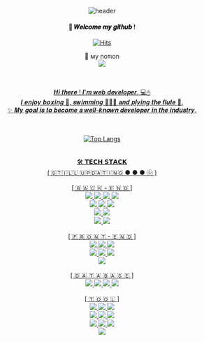 <div align="center">
  
![header](https://capsule-render.vercel.app/api?type=cylinder&color=8593C6&height=150&section=header&text=HELLO,%20602%20WORLD!&fontColor=ffffff&fontSize=50&animation=twinkling&fontAlignY=55)
####  :wave: 𝑾𝒆𝒍𝒄𝒐𝒎𝒆 𝒎𝒚 𝒈𝒊𝒕𝒉𝒖𝒃 !

[![Hits](https://hits.seeyoufarm.com/api/count/incr/badge.svg?url=https%3A%2F%2Fgithub.com%2FKIM602%2Fhit-counter&count_bg=%23A8A8A8&title_bg=%2300185E&icon=baidu.svg&icon_color=%23E7E7E7&title=hits&edge_flat=false)](https://hits.seeyoufarm.com)

📍 мy noтιon <br/> <a href=https://kim602.notion.site/kim602/HELLO-602-WORLD-1d77554286fb4f52ba8744644dee1074 target="_blank"><img src="https://img.shields.io/badge/Notion-000000?style=flat-square&logo=Notion&logoColor=white"/>
  
  <br/>
  <br/>
𝑯𝒊 𝒕𝒉𝒆𝒓𝒆 ! 𝑰'𝒎 𝒘𝒆𝒃 𝒅𝒆𝒗𝒆𝒍𝒐𝒑𝒆𝒓. 💻🖱 <br/>
𝑰 𝒆𝒏𝒋𝒐𝒚 𝒃𝒐𝒙𝒊𝒏𝒈 🥊, 𝒔𝒘𝒊𝒎𝒎𝒊𝒏𝒈 🏊🏻‍♀️ 𝒂𝒏𝒅 𝒑𝒍𝒚𝒊𝒏𝒈 𝒕𝒉𝒆 𝒇𝒍𝒖𝒕𝒆 🎼. <br/>
✨ 𝑴𝒚 𝒈𝒐𝒂𝒍 𝒊𝒔 𝒕𝒐 𝒃𝒆𝒄𝒐𝒎𝒆 𝒂 𝒘𝒆𝒍𝒍-𝒌𝒏𝒐𝒘𝒏 𝒅𝒆𝒗𝒆𝒍𝒐𝒑𝒆𝒓 𝒊𝒏 𝒕𝒉𝒆 𝒊𝒏𝒅𝒖𝒔𝒕𝒓𝒚.
  <br/>
  <br/>
  <br/>
  
 ![Top Langs](https://github-readme-stats.vercel.app/api/top-langs/?username=KIM602&layout=compact)
  <br/>
  <br/>
  <br/>
  🛠 𝗧𝗘𝗖𝗛 𝗦𝗧𝗔𝗖𝗞
  <br/>
  ( 🇸🇹🇮🇱🇱 🇺🇵🇩🇦🇹🇮🇳🇬 ● ● ● ㋛ )
  <br/>
  <br/>
  [  🇧 🇦 🇨 🇰 - 🇪 🇳 🇩  ] 
  <br/>
  <img src="https://img.shields.io/badge/JAVA-134f5c?style=flat&amp;&logo=JAVA&amp;logoColor=white" style="max-width:100%;">
  <img src="https://img.shields.io/badge/JSP-0b5394?style=flat&amp;&logo=JSP&amp;logoColor=white" style="max-width:100%;">
  <img src="https://img.shields.io/badge/Servlet-80273D?style=flat&amp;&logo=JSP&amp;logoColor=white" style="max-width:100%;">
  <img src="https://img.shields.io/badge/MyBatis-22223B?style=flat&amp;&logo=MyBatis&amp;logoColor=white" style="max-width:100%;">
  <br/>
  <img src="https://img.shields.io/badge/Spring-6DB33F?style=flat&amp;&logo=Spring&amp;logoColor=white" style="max-width:100%;">
  <img src="https://img.shields.io/badge/Spring Security-6DB33F?style=flat&amp;&logo=Spring Security&amp;logoColor=white" style="max-width:100%;">
  <img src="https://img.shields.io/badge/Spring Boot-6DB33F?style=flat&amp;&logo=Spring Boot&amp;logoColor=white" style="max-width:100%;">
  <br/>
  <img src="https://img.shields.io/badge/JPA-6DB33F?style=flat&amp;&logo=JPA&amp;logoColor=white" style="max-width:100%;">
  <img src="https://img.shields.io/badge/thymeleaf-005F0F?style=flat&amp;&logo=thymeleaf&amp;logoColor=white" style="max-width:100%;">
  <br/>
  <img src="https://img.shields.io/badge/JSON-9684B1?style=flat&amp;&logo=JSON&amp;logoColor=white" style="max-width:100%;">
  <img src="https://img.shields.io/badge/AJAX-6fa8dc?style=flat&amp;&logo=AJAX&amp;logoColor=white" style="max-width:100%;">
  <br/>
  <br/>
  [  🇫 🇷 🇴 🇳 🇹 - 🇪 🇳 🇩  ]
  <br/>
  <img src="https://img.shields.io/badge/JavaScript-F7DF1E?style=flat&amp;&logo=JavaScript&amp;logoColor=white" style="max-width:100%;">
  <img src="https://img.shields.io/badge/HTML5-E34F26?style=flat&amp;&logo=HTML5&amp;logoColor=white" style="max-width:100%;">
  <img src="https://img.shields.io/badge/CSS3-1572B6?style=flat&amp;&logo=CSS3&amp;logoColor=white" style="max-width:100%;">
  <br/>
  <img src="https://img.shields.io/badge/Bootstrap-7952B3?style=flat&amp;&logo=Bootstrap&amp;logoColor=white" style="max-width:100%;">
  <img src="https://img.shields.io/badge/jQuery-0769AD?style=flat&amp;&logo=jQuery&amp;logoColor=white" style="max-width:100%;">
  <img src="https://img.shields.io/badge/dart-0175C2?style=flat&amp;&logo=Dart&amp;logoColor=white" style="max-width:100%;">
  <br/>
  <img src="https://img.shields.io/badge/flutter-02569B?style=flat&amp;&logo=Flutter&amp;logoColor=white" style="max-width:100%;">
  <br/>
  <br/>
  [  🇩 🇦 🇹 🇦 🇧 🇦 🇸 🇪  ]
  <br/>
  <img src="https://img.shields.io/badge/ORACLE SQL-880808?style=flat&amp;&logo=ORACLE SQL&amp;logoColor=white" style="max-width:100%;">
  <img src="https://img.shields.io/badge/MySQL-4479A1?style=flat&amp;&logo=MySQL&amp;logoColor=white" style="max-width:100%;">
  <img src="https://img.shields.io/badge/MariaDB-003545?style=flat&amp;&logo=MariaDB&amp;logoColor=white" style="max-width:100%;">
  <img src="https://img.shields.io/badge/amazonrds-527FFF?style=flat&amp;&logo=AmazonRDS&amp;logoColor=white" style="max-width:100%;">
  <br/>
  <br/>
  [  🇹 🇴 🇴 🇱  ]
  <br/>
  <img src="https://img.shields.io/badge/Eclipse IDE-2C2255?style=flat&amp;&logo=Eclipse IDE&amp;logoColor=white" style="max-width:100%;">
  <img src="https://img.shields.io/badge/STS-93c47d?style=flat&amp;&logo=STS&amp;logoColor=white" style="max-width:100%;">
  <img src="https://img.shields.io/badge/IntelliJ IDEA-8e7cc3?style=flat&amp;&logo=IntelliJ IDEA&amp;logoColor=white" style="max-width:100%;">
  <br/>
  <img src="https://img.shields.io/badge/visualstudiocode-007ACC?style=flat&amp;&logo=visualstudiocode&amp;logoColor=white" style="max-width:100%;">
  <img src="https://img.shields.io/badge/ORACLE-F80000?style=flat&amp;&logo=ORACLE&amp;logoColor=white" style="max-width:100%;">
  <img src="https://img.shields.io/badge/SQL Developer-ea9999?style=flat&amp;&logo=SQL Developer&amp;logoColor=white" style="max-width:100%;">
  <br/>
  <img src="https://img.shields.io/badge/GitHub-181717?style=flat&amp;&logo=GitHub&amp;logoColor=white" style="max-width:100%;">
  <img src="https://img.shields.io/badge/postman-FF6C37?style=flat&amp;&logo=postman&amp;logoColor=white" style="max-width:100%;">
  <img src="https://img.shields.io/badge/androidstudio-3DDC84?style=flat&amp;&logo=Android Studio&amp;logoColor=white" style="max-width:100%;">
  <br/>
  <img src="https://img.shields.io/badge/apachetomcat-F8DC75?style=flat&amp;&logo=Apache Tomcat&amp;logoColor=white" style="max-width:100%;">
  <br/>
  <br/>
  <br/>
</div>

